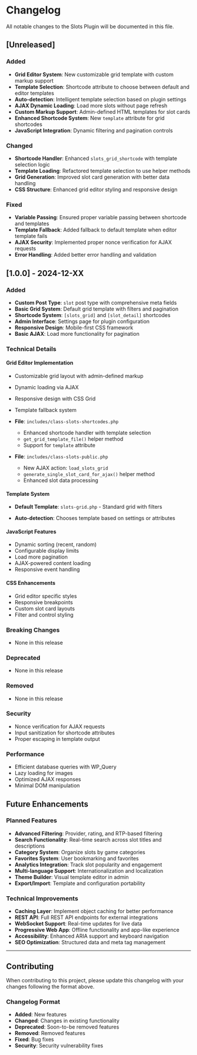 # Changelog

All notable changes to the Slots Plugin will be documented in this file.

## [Unreleased]

### Added
- **Grid Editor System**: New customizable grid template with custom markup support
- **Template Selection**: Shortcode attribute to choose between default and editor templates
- **Auto-detection**: Intelligent template selection based on plugin settings
- **AJAX Dynamic Loading**: Load more slots without page refresh
- **Custom Markup Support**: Admin-defined HTML templates for slot cards
- **Enhanced Shortcode System**: New `template` attribute for grid shortcodes
- **JavaScript Integration**: Dynamic filtering and pagination controls

### Changed
- **Shortcode Handler**: Enhanced `slots_grid_shortcode` with template selection logic
- **Template Loading**: Refactored template selection to use helper methods
- **Grid Generation**: Improved slot card generation with better data handling
- **CSS Structure**: Enhanced grid editor styling and responsive design

### Fixed
- **Variable Passing**: Ensured proper variable passing between shortcode and templates
- **Template Fallback**: Added fallback to default template when editor template fails
- **AJAX Security**: Implemented proper nonce verification for AJAX requests
- **Error Handling**: Added better error handling and validation

## [1.0.0] - 2024-12-XX

### Added
- **Custom Post Type**: `slot` post type with comprehensive meta fields
- **Basic Grid System**: Default grid template with filters and pagination
- **Shortcode System**: `[slots_grid]` and `[slot_detail]` shortcodes
- **Admin Interface**: Settings page for plugin configuration
- **Responsive Design**: Mobile-first CSS framework
- **Basic AJAX**: Load more functionality for pagination

### Technical Details

#### Grid Editor Implementation

  - Customizable grid layout with admin-defined markup
  - Dynamic loading via AJAX
  - Responsive design with CSS Grid
  - Template fallback system

- **File**: `includes/class-slots-shortcodes.php`
  - Enhanced shortcode handler with template selection
  - `get_grid_template_file()` helper method
  - Support for `template` attribute

- **File**: `includes/class-slots-public.php`
  - New AJAX action: `load_slots_grid`
  - `generate_single_slot_card_for_ajax()` helper method
  - Enhanced slot data processing

#### Template System
- **Default Template**: `slots-grid.php` - Standard grid with filters

- **Auto-detection**: Chooses template based on settings or attributes

#### JavaScript Features
- Dynamic sorting (recent, random)
- Configurable display limits
- Load more pagination
- AJAX-powered content loading
- Responsive event handling

#### CSS Enhancements
- Grid editor specific styles
- Responsive breakpoints
- Custom slot card layouts
- Filter and control styling

### Breaking Changes
- None in this release

### Deprecated
- None in this release

### Removed
- None in this release

### Security
- Nonce verification for AJAX requests
- Input sanitization for shortcode attributes
- Proper escaping in template output

### Performance
- Efficient database queries with WP_Query
- Lazy loading for images
- Optimized AJAX responses
- Minimal DOM manipulation

## Future Enhancements

### Planned Features
- **Advanced Filtering**: Provider, rating, and RTP-based filtering
- **Search Functionality**: Real-time search across slot titles and descriptions
- **Category System**: Organize slots by game categories
- **Favorites System**: User bookmarking and favorites
- **Analytics Integration**: Track slot popularity and engagement
- **Multi-language Support**: Internationalization and localization
- **Theme Builder**: Visual template editor in admin
- **Export/Import**: Template and configuration portability

### Technical Improvements
- **Caching Layer**: Implement object caching for better performance
- **REST API**: Full REST API endpoints for external integrations
- **WebSocket Support**: Real-time updates for live data
- **Progressive Web App**: Offline functionality and app-like experience
- **Accessibility**: Enhanced ARIA support and keyboard navigation
- **SEO Optimization**: Structured data and meta tag management

---

## Contributing

When contributing to this project, please update this changelog with your changes following the format above.

### Changelog Format
- **Added**: New features
- **Changed**: Changes in existing functionality
- **Deprecated**: Soon-to-be removed features
- **Removed**: Removed features
- **Fixed**: Bug fixes
- **Security**: Security vulnerability fixes
